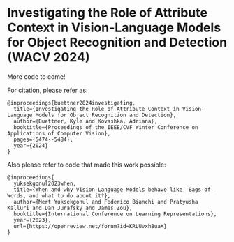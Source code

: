 # Investigating the Role of Attribute Context in Vision-Language Models for Object Recognition and Detection (WACV 2024)
More code to come!

For citation, please refer as: 
```
@inproceedings{buettner2024investigating,
  title={Investigating the Role of Attribute Context in Vision-Language Models for Object Recognition and Detection},
  author={Buettner, Kyle and Kovashka, Adriana},
  booktitle={Proceedings of the IEEE/CVF Winter Conference on Applications of Computer Vision},
  pages={5474--5484},
  year={2024}
}
```
Also please refer to code that made this work possible:
```
@inproceedings{
  yuksekgonul2023when,
  title={When and why Vision-Language Models behave like  Bags-of-Words, and what to do about it?},
  author={Mert Yuksekgonul and Federico Bianchi and Pratyusha   Kalluri and Dan Jurafsky and James Zou},
  booktitle={International Conference on Learning Representations},
  year={2023},
  url={https://openreview.net/forum?id=KRLUvxh8uaX}
}
```
